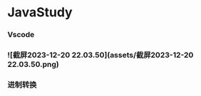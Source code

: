 # JavaStudy

###  Vscode

###  ![截屏2023-12-20 22.03.50](assets/截屏2023-12-20 22.03.50.png)

### 进制转换

